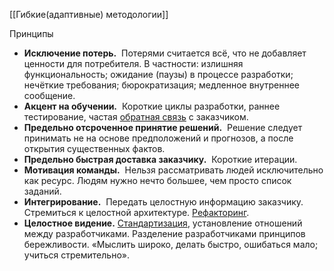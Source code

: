 
[[Гибкие(адаптивные) методологии]]

Принципы
- **Исключение потерь.** 
Потерями считается всё, что не добавляет ценности для потребителя. В частности: излишняя функциональность; ожидание (паузы) в процессе разработки; нечёткие требования; бюрократизация; медленное внутреннее сообщение.
- **Акцент на обучении.** 
Короткие циклы разработки, раннее тестирование, частая [обратная связь](https://ru.wikipedia.org/wiki/%D0%9E%D0%B1%D1%80%D0%B0%D1%82%D0%BD%D0%B0%D1%8F_%D1%81%D0%B2%D1%8F%D0%B7%D1%8C "Обратная связь") с заказчиком.
- **Предельно отсроченное принятие решений.** 
Решение следует принимать не на основе предположений и прогнозов, а после открытия существенных фактов.
- **Предельно быстрая доставка заказчику.** 
Короткие итерации.
- **Мотивация команды.** 
Нельзя рассматривать людей исключительно как ресурс. Людям нужно нечто большее, чем просто список заданий.
- **Интегрирование.** 
Передать целостную информацию заказчику. Стремиться к целостной архитектуре. [Рефакторинг](https://ru.wikipedia.org/wiki/%D0%A0%D0%B5%D1%84%D0%B0%D0%BA%D1%82%D0%BE%D1%80%D0%B8%D0%BD%D0%B3 "Рефакторинг").
- **Целостное видение.**
[Стандартизация](https://ru.wikipedia.org/wiki/%D0%A1%D1%82%D0%B0%D0%BD%D0%B4%D0%B0%D1%80%D1%82%D0%B8%D0%B7%D0%B0%D1%86%D0%B8%D1%8F "Стандартизация"), установление отношений между разработчиками. Разделение разработчиками принципов бережливости. «Мыслить широко, делать быстро, ошибаться мало; учиться стремительно».